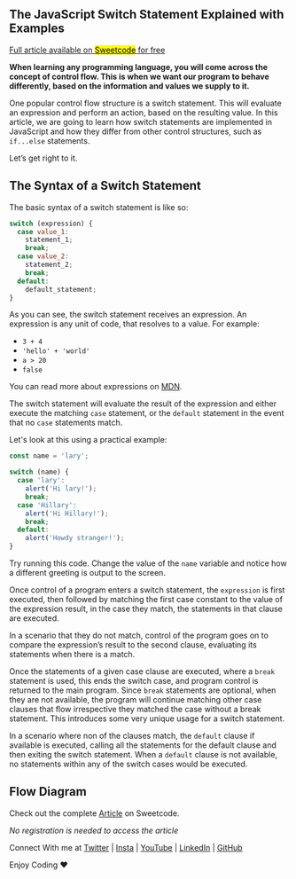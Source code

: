 ## The JavaScript Switch Statement Explained with Examples

[Full article available on <mark>Sweetcode</mark> for free](https://sweetcode.io/the-javascript-switch-statement-explained-with-examples/) 

**When learning any programming language, you will come across the concept of control flow. This is when we want our program to behave differently, based on the information and values we supply to it.**

One popular control flow structure is a switch statement. This will evaluate an expression and perform an action, based on the resulting value. In this article, we are going to learn how switch statements are implemented in JavaScript and how they differ from other control structures, such as `if...else` statements.

Let’s get right to it.

## The Syntax of a Switch Statement

The basic syntax of a switch statement is like so:

```javascript
switch (expression) {
  case value_1:
    statement_1;
    break;
  case value_2:
    statement_2;
    break;
  default:
    default_statement;
}
```

As you can see, the switch statement receives an expression. An expression is any unit of code, that resolves to a value. For example:

- `3 + 4`
- `'hello' + 'world'`
- `a > 20`
- `false`

You can read more about expressions on [MDN](https://developer.mozilla.org/en-US/docs/Web/JavaScript/Guide/Expressions_and_Operators#expressions).

The switch statement will evaluate the result of the expression and either execute the matching `case` statement, or the `default` statement in the event that no `case` statements match.

Let's look at this using a practical example:

```javascript
const name = 'lary';

switch (name) {
  case 'lary':
    alert('Hi lary!');
    break;
  case 'Hillary':
    alert('Hi Hillary!');
    break;
  default:
    alert('Howdy stranger!');
}
```

Try running this code. Change the value of the `name` variable and notice how a different greeting is output to the screen. 

Once control of a program enters a switch statement, the `expression` is first executed, then followed by matching the first case constant to the value of the expression result, in the case they match, the statements in that clause are executed.

In a scenario that they do not match, control of the program goes on to compare the expression’s result to the second clause, evaluating its statements when there is a match.

Once the statements of a given case clause are executed, where a `break` statement is used, this ends the switch case, and program control is returned to the main program. Since `break` statements are optional, when they are not available, the program will continue matching other case clauses that flow irrespective they matched the case without a break statement. This introduces some very unique usage for a switch statement.

In a scenario where non of the clauses match, the `default` clause if available is executed, calling all the statements for the default clause and then exiting the switch statement. When a `default` clause is not available, no statements within any of the switch cases would be executed.

## Flow Diagram

Check out the complete [Article](https://sweetcode.io/the-javascript-switch-statement-explained-with-examples/) on Sweetcode. 

*No registration is needed to access the article*

Connect With me at [Twitter](https://twitter.com/larymak1) | [Insta](https://www.instagram.com/nextgencoders/) | [YouTube](https://www.youtube.com/channel/UCrT1ARRZfLOuf6nc_97eXEg) | [LinkedIn](https://www.linkedin.com/in/hillary-nyakundi)  | [GitHub](https://github.com/larymak) 

Enjoy Coding ❤